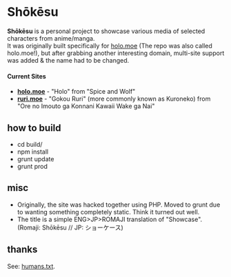 # Shōkēsu
**Shōkēsu** is a personal project to showcase various media of selected characters from anime/manga.  
It was originally built specifically for [holo.moe](http://holo.moe) (The repo was also called holo.moe!), but after grabbing another interesting domain, multi-site support was added & the name had to be changed.

#### Current Sites
* **[holo.moe](http://holo.moe)** - "Holo" from "Spice and Wolf"
* **[ruri.moe](http://ruri.moe)** - "Gokou Ruri" (more commonly known as Kuroneko) from "Ore no Imouto ga Konnani Kawaii Wake ga Nai"

## how to build
* cd build/
* npm install
* grunt update
* grunt prod

## misc
* Originally, the site was hacked together using PHP. Moved to grunt due to wanting something completely static. Think it turned out well.
* The title is a simple ENG>JP>ROMAJI translation of "Showcase". (Romaji: Shōkēsu // JP: ショーケース)

## thanks
See: [humans.txt](build/files/misc/humans.txt).
